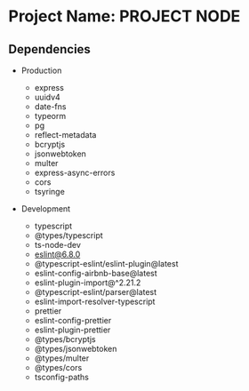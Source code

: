 # Project Name: PROJECT NODE

## Dependencies

- Production

  - express
  - uuidv4
  - date-fns
  - typeorm
  - pg
  - reflect-metadata
  - bcryptjs
  - jsonwebtoken
  - multer
  - express-async-errors
  - cors
  - tsyringe

- Development
  - typescript
  - @types/typescript
  - ts-node-dev
  - eslint@6.8.0
  - @typescript-eslint/eslint-plugin@latest
  - eslint-config-airbnb-base@latest
  - eslint-plugin-import@^2.21.2
  - @typescript-eslint/parser@latest
  - eslint-import-resolver-typescript
  - prettier
  - eslint-config-prettier
  - eslint-plugin-prettier
  - @types/bcryptjs
  - @types/jsonwebtoken
  - @types/multer
  - @types/cors
  - tsconfig-paths
